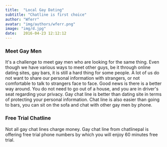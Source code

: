 ```yaml
---
title:  "Local Gay Dating"
subtitle: "Chatline is first choice"
author: "Wferr"
avatar: "img/authors/wferr.png"
image: "img/d.jpg"
date:   2016-04-23 12:12:12
---
```


### Meet Gay Men 
It's a challenge to meet gay men who are looking for the same thing. Even though we have various ways to meet other guys, be it through online dating sites, gay bars, it is still a hard thing for some people. A lot of us do not want to share our personal information with strangers, or not comfortable to talk to strangers face to face. 
Good news is there is a better way around. You do not need to go out of a house, and you are in driver's seat regarding your privacy. Gay chat line is better than dating site in terms of protecting your personal information. Chat line is also easier than going to bars, you can sit on the sofa and chat with other gay men by phone. 
### Free Trial Chatline
Not all gay chat lines charge money. Gay chat line from chatlinepal is offering free trial phone numbers by which you will enjoy 60 minutes free trial. 
